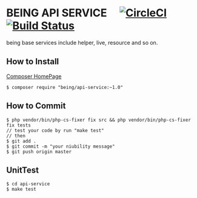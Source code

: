 # BEING API SERVICE &nbsp;&nbsp;&nbsp; [![CircleCI](https://circleci.com/gh/HelloWorldDev/api-service.svg?style=svg)](https://circleci.com/gh/HelloWorldDev/api-service) [![Build Status](https://travis-ci.org/HelloWorldDev/api-service.svg?branch=master)](https://travis-ci.org/HelloWorldDev/api-service)

being base services include helper, live, resource and so on.

## How to Install

[Composer HomePage](https://packagist.org/packages/being/api-service)

```
$ composer require "being/api-service:~1.0"
```

## How to Commit

```
$ php vendor/bin/php-cs-fixer fix src && php vendor/bin/php-cs-fixer fix tests
// test your code by run "make test"
// then
$ git add .
$ git commit -m "your niubility message"
$ git push origin master
```

## UnitTest

```
$ cd api-service
$ make test
```
